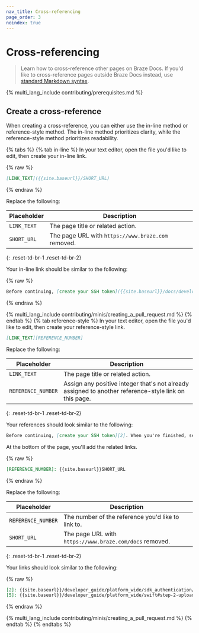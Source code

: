 ```yaml
---
nav_title: Cross-referencing
page_order: 3
noindex: true
---
```


# Cross-referencing

> Learn how to cross-reference other pages on Braze Docs. If you'd like to cross-reference pages outside Braze Docs instead, use [standard Markdown syntax](https://www.markdownguide.org/basic-syntax/#links).

{% multi_lang_include contributing/prerequisites.md %}

## Create a cross-reference

When creating a cross-reference, you can either use the in-line method or reference-style method. The in-line method prioritizes clarity, while the reference-style method prioritizes readability.

{% tabs %}
{% tab in-line %}
In your text editor, open the file you'd like to edit, then create your in-line link.

{% raw %}
```markdown
[LINK_TEXT]({{site.baseurl}}/SHORT_URL)
```
{% endraw %}

Replace the following:

| Placeholder | Description                                        |
|-------------|----------------------------------------------------|
| `LINK_TEXT` | The page title or related action.                  |
| `SHORT_URL` | The page URL with `https://www.braze.com` removed. |
{: .reset-td-br-1 .reset-td-br-2}

Your in-line link should be similar to the following:

{% raw %}
```markdown
Before continuing, [create your SSH token]({{site.baseurl}}/docs/developer_guide/platform_wide/sdk_authentication).
```
{% endraw %}

{% multi_lang_include contributing/minis/creating_a_pull_request.md %}
{% endtab %}
{% tab reference-style %}
In your text editor, open the file you'd like to edit, then create your reference-style link.

```markdown
[LINK_TEXT][REFERENCE_NUMBER]
```

Replace the following:

| Placeholder        | Description                                                              |
|--------------------|--------------------------------------------------------------------------|
| `LINK_TEXT`        | The page title or related action.                                        |
| `REFERENCE_NUMBER` | Assign any positive integer that's not already assigned to another reference-style link on this page. |
{: .reset-td-br-1 .reset-td-br-2}

Your references should look similar to the following:

```markdown
Before continuing, [create your SSH token][2]. When you're finished, see [Step 2: Uploading your token][5].
```

At the bottom of the page, you'll add the related links.

{% raw %}
```markdown
[REFERENCE_NUMBER]: {{site.baseurl}}SHORT_URL
```
{% endraw %}

Replace the following:

| Placeholder        | Description                                             |
|--------------------|---------------------------------------------------------|
| `REFERENCE_NUMBER` | The number of the reference you'd like to link to.      |
| `SHORT_URL`        | The page URL with `https://www.braze.com/docs` removed. |
{: .reset-td-br-1 .reset-td-br-2}

Your links should look similar to the following:

{% raw %}
```markdown
[2]: {{site.baseurl}}/developer_guide/platform_wide/sdk_authentication/
[5]: {{site.baseurl}}/developer_guide/platform_wide/swift#step-2-uploading-your-token
```
{% endraw %}

{% multi_lang_include contributing/minis/creating_a_pull_request.md %}
{% endtab %}
{% endtabs %}

